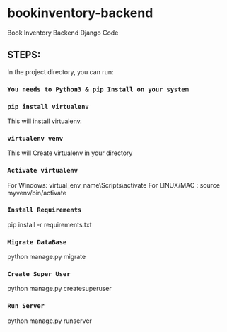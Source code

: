 # bookinventory-backend
Book Inventory Backend Django Code

## STEPS:

In the project directory, you can run:

### `You needs to Python3 & pip Install on your system`

### `pip install virtualenv`
This will install virtualenv.

### `virtualenv venv`
This will Create virtualenv in your directory

### `Activate virtualenv`
For Windows: virtual_env_name\Scripts\activate
For LINUX/MAC : source myvenv/bin/activate

### `Install Requirements`
pip install -r requirements.txt

### `Migrate DataBase`
python manage.py migrate

### `Create Super User`
python manage.py createsuperuser

### `Run Server`
python manage.py runserver